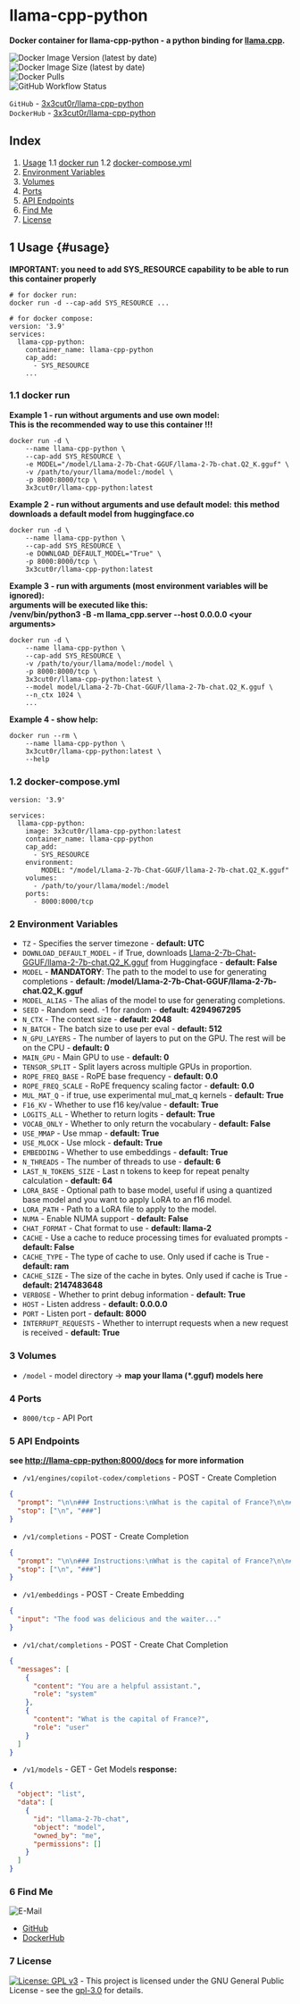 # llama-cpp-python

**Docker container for llama-cpp-python - a python binding for [llama.cpp](https://github.com/ggerganov/llama.cpp).**

![Docker Image Version (latest by date)](https://img.shields.io/docker/v/3x3cut0r/llama-cpp-python)  
![Docker Image Size (latest by date)](https://img.shields.io/docker/image-size/3x3cut0r/llama-cpp-python)  
![Docker Pulls](https://img.shields.io/docker/pulls/3x3cut0r/llama-cpp-python)  
![GitHub Workflow Status](https://img.shields.io/github/actions/workflow/status/3x3cut0r/docker/llama-cpp-python.yml?branch=main)

`GitHub` - [3x3cut0r/llama-cpp-python](https://github.com/3x3cut0r/docker/tree/main/llama-cpp-python)  
`DockerHub` - [3x3cut0r/llama-cpp-python](https://hub.docker.com/r/3x3cut0r/llama-cpp-python)

## Index

1. [Usage](#usage)
   1.1 [docker run](#docker-run)
   1.2 [docker-compose.yml](#docker-compose)
2. [Environment Variables](#environment-variables)
3. [Volumes](#volumes)
4. [Ports](#ports)
5. [API Endpoints](#endpoints)
6. [Find Me](#findme)
7. [License](#license)

## 1 Usage {#usage}

**IMPORTANT: you need to add SYS_RESOURCE capability to be able to run this container properly**

```shell
# for docker run:
docker run -d --cap-add SYS_RESOURCE ...

# for docker compose:
version: '3.9'
services:
  llama-cpp-python:
    container_name: llama-cpp-python
    cap_add:
      - SYS_RESOURCE
    ...
```

### 1.1 docker run <a name="docker-run"></a>

**Example 1 - run without arguments and use own model:**  
**This is the recommended way to use this container !!!**

```shell
docker run -d \
    --name llama-cpp-python \
    --cap-add SYS_RESOURCE \
    -e MODEL="/model/Llama-2-7b-Chat-GGUF/llama-2-7b-chat.Q2_K.gguf" \
    -v /path/to/your/llama/model:/model \
    -p 8000:8000/tcp \
    3x3cut0r/llama-cpp-python:latest
```

**Example 2 - run without arguments and use default model:**
**this method downloads a default model from huggingface.co**

```shell
docker run -d \
    --name llama-cpp-python \
    --cap-add SYS_RESOURCE \
    -e DOWNLOAD_DEFAULT_MODEL="True" \
    -p 8000:8000/tcp \
    3x3cut0r/llama-cpp-python:latest
```

**Example 3 - run with arguments (most environment variables will be ignored):**  
**arguments will be executed like this:**  
**/venv/bin/python3 -B -m llama_cpp.server --host 0.0.0.0 \<your arguments\>**

```shell
docker run -d \
    --name llama-cpp-python \
    --cap-add SYS_RESOURCE \
    -v /path/to/your/llama/model:/model \
    -p 8000:8000/tcp \
    3x3cut0r/llama-cpp-python:latest \
    --model model/Llama-2-7b-Chat-GGUF/llama-2-7b-chat.Q2_K.gguf \
    --n_ctx 1024 \
    ...
```

**Example 4 - show help:**

```shell
docker run --rm \
    --name llama-cpp-python \
    3x3cut0r/llama-cpp-python:latest \
    --help
```

### 1.2 docker-compose.yml <a name="docker-compose"></a>

```shell
version: '3.9'

services:
  llama-cpp-python:
    image: 3x3cut0r/llama-cpp-python:latest
    container_name: llama-cpp-python
    cap_add:
      - SYS_RESOURCE
    environment:
        MODEL: "/model/Llama-2-7b-Chat-GGUF/llama-2-7b-chat.Q2_K.gguf"
    volumes:
      - /path/to/your/llama/model:/model
    ports:
      - 8000:8000/tcp
```

### 2 Environment Variables <a name="environment-variables"></a>

- `TZ` - Specifies the server timezone - **default: UTC**
- `DOWNLOAD_DEFAULT_MODEL` - if True, downloads [Llama-2-7b-Chat-GGUF/llama-2-7b-chat.Q2_K.gguf](https://huggingface.co/TheBloke/Llama-2-7b-Chat-GGUF/tree/main) from Huggingface - **default: False**
- `MODEL` - **MANDATORY**: The path to the model to use for generating completions - **default: /model/Llama-2-7b-Chat-GGUF/llama-2-7b-chat.Q2_K.gguf**
- `MODEL_ALIAS` - The alias of the model to use for generating completions.
- `SEED` - Random seed. -1 for random - **default: 4294967295**
- `N_CTX` - The context size - **default: 2048**
- `N_BATCH` - The batch size to use per eval - **default: 512**
- `N_GPU_LAYERS` - The number of layers to put on the GPU. The rest will be on the CPU - **default: 0**
- `MAIN_GPU` - Main GPU to use - **default: 0**
- `TENSOR_SPLIT` - Split layers across multiple GPUs in proportion.
- `ROPE_FREQ_BASE` - RoPE base frequency - **default: 0.0**
- `ROPE_FREQ_SCALE` - RoPE frequency scaling factor - **default: 0.0**
- `MUL_MAT_Q` - if true, use experimental mul_mat_q kernels - **default: True**
- `F16_KV` - Whether to use f16 key/value - **default: True**
- `LOGITS_ALL` - Whether to return logits - **default: True**
- `VOCAB_ONLY` - Whether to only return the vocabulary - **default: False**
- `USE_MMAP` - Use mmap - **default: True**
- `USE_MLOCK` - Use mlock - **default: True**
- `EMBEDDING` - Whether to use embeddings - **default: True**
- `N_THREADS` - The number of threads to use - **default: 6**
- `LAST_N_TOKENS_SIZE` - Last n tokens to keep for repeat penalty calculation - **default: 64**
- `LORA_BASE` - Optional path to base model, useful if using a quantized base model and you want to apply LoRA to an f16 model.
- `LORA_PATH` - Path to a LoRA file to apply to the model.
- `NUMA` - Enable NUMA support - **default: False**
- `CHAT_FORMAT` - Chat format to use - **default: llama-2**
- `CACHE` - Use a cache to reduce processing times for evaluated prompts - **default: False**
- `CACHE_TYPE` - The type of cache to use. Only used if cache is True - **default: ram**
- `CACHE_SIZE` - The size of the cache in bytes. Only used if cache is True - **default: 2147483648**
- `VERBOSE` - Whether to print debug information - **default: True**
- `HOST` - Listen address - **default: 0.0.0.0**
- `PORT` - Listen port - **default: 8000**
- `INTERRUPT_REQUESTS` - Whether to interrupt requests when a new request is received - **default: True**

### 3 Volumes <a name="volumes"></a>

- `/model` - model directory -> **map your llama (\*.gguf) models here**

### 4 Ports <a name="ports"></a>

- `8000/tcp` - API Port

### 5 API Endpoints <a name="endpoints"></a>

**see [http://llama-cpp-python:8000/docs](http://localhost:8000/docs) for more information**

- `/v1/engines/copilot-codex/completions` - POST - Create Completion

```json
{
  "prompt": "\n\n### Instructions:\nWhat is the capital of France?\n\n### Response:\n",
  "stop": ["\n", "###"]
}
```

- `/v1/completions` - POST - Create Completion

```json
{
  "prompt": "\n\n### Instructions:\nWhat is the capital of France?\n\n### Response:\n",
  "stop": ["\n", "###"]
}
```

- `/v1/embeddings` - POST - Create Embedding

```json
{
  "input": "The food was delicious and the waiter..."
}
```

- `/v1/chat/completions` - POST - Create Chat Completion

```json
{
  "messages": [
    {
      "content": "You are a helpful assistant.",
      "role": "system"
    },
    {
      "content": "What is the capital of France?",
      "role": "user"
    }
  ]
}
```

- `/v1/models` - GET - Get Models
  **response:**

```json
{
  "object": "list",
  "data": [
    {
      "id": "llama-2-7b-chat",
      "object": "model",
      "owned_by": "me",
      "permissions": []
    }
  ]
}
```

### 6 Find Me <a name="findme"></a>

![E-Mail](https://img.shields.io/badge/E--Mail-julianreith%40gmx.de-red)

- [GitHub](https://github.com/3x3cut0r)
- [DockerHub](https://hub.docker.com/u/3x3cut0r)

### 7 License <a name="license"></a>

[![License: GPL v3](https://img.shields.io/badge/License-GPLv3-blue.svg)](https://www.gnu.org/licenses/gpl-3.0) - This project is licensed under the GNU General Public License - see the [gpl-3.0](https://www.gnu.org/licenses/gpl-3.0.en.html) for details.
